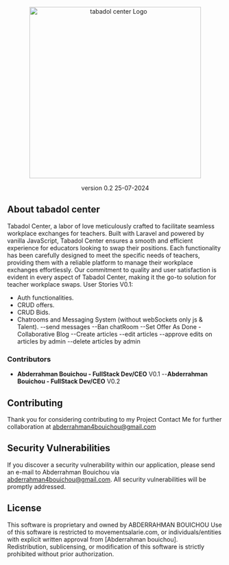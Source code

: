 <p align="center"><a href="https://laravel.com" target="_blank"><img src="https://movementsalarie.com/imgs/logo.png" width="400" alt="tabadol center Logo"></a></p>

<p align="center">
version 0.2 25-07-2024
</p>

## About tabadol center

Tabadol Center, a labor of love meticulously crafted to facilitate seamless workplace exchanges for teachers. Built with Laravel and powered by vanilla JavaScript, Tabadol Center ensures a smooth and efficient experience for educators looking to swap their positions. Each functionality has been carefully designed to meet the specific needs of teachers, providing them with a reliable platform to manage their workplace exchanges effortlessly. Our commitment to quality and user satisfaction is evident in every aspect of Tabadol Center, making it the go-to solution for teacher workplace swaps.
User Stories V0.1:

-   Auth functionalities.
-   CRUD offers.
-   CRUD Bids.
-   Chatrooms and Messaging System (without webSockets only js & Talent).
    --send messages
    --Ban chatRoom
    --Set Offer As Done
    -Collaborative Blog
    --Create articles
    --edit articles
    --approve edits on articles by admin
    --delete articles by admin

### Contributors

-   **Abderrahman Bouichou - FullStack Dev/CEO** V0.1
    --**Abderrahman Bouichou - FullStack Dev/CEO** V0.2

## Contributing

Thank you for considering contributing to my Project Contact Me for further collaboration at abderrahman4bouichou@gmail.com

## Security Vulnerabilities

If you discover a security vulnerability within our application, please send an e-mail to Abderrahman Bouichou via [abderrahman4bouichou@gmail.com](mailto:abderrahman4bouichou@gmail.com). All security vulnerabilities will be promptly addressed.

## License

This software is proprietary and owned by ABDERRAHMAN BOUICHOU
Use of this software is restricted to movementsalarie.com, or individuals/entities with explicit written approval from [Abderrahman bouichou].  
Redistribution, sublicensing, or modification of this software is strictly prohibited without prior authorization.  
